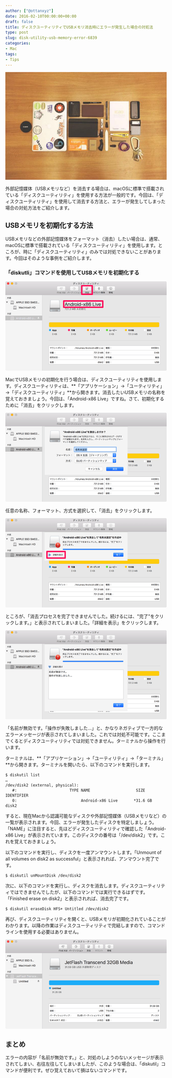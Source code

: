 ```yaml
---
author: ["@ottanxyz"]
date: 2016-02-10T00:00:00+00:00
draft: false
title: ディスクユーティリティでUSBメモリ消去時にエラーが発生した場合の対処法
type: post
slug: disk-utility-usb-memory-error-6839
categories:
- Mac
tags:
- Tips
---
```


![](160210-56bb33959e848-1.jpg)






外部記憶媒体（USBメモリなど）を消去する場合は、macOSに標準で搭載されている「ディスクユーティリティ」を使用する方法が一般的です。今回は、「ディスクユーティリティ」を使用して消去する方法と、エラーが発生してしまった場合の対処方法をご紹介します。





## USBメモリを初期化する方法





USBメモリなどの外部記憶媒体をフォーマット（消去）したい場合は、通常、macOSに標準で搭載されている「ディスクユーティリティ」を使用します。ところが、時に「ディスクユーティリティ」のみでは対処できないことがあります。今回はそのような事例をご紹介します。





### 「diskutli」コマンドを使用してUSBメモリを初期化する





![](160210-56bb33662fc54-1.png)






MacでUSBメモリの初期化を行う場合は、ディスクユーティリティを使用します。ディスクユーティリティは、**「アプリケーション」→「ユーティリティ」→「ディスクユーティリティ」**から開きます。消去したいUSBメモリの名称を覚えておきましょう。今回は、「Android-x86 Live」ですね。さて、初期化するために「消去」をクリックします。





![](160210-56bb3370611ef-1.png)






任意の名称、フォーマット、方式を選択して、「消去」をクリックします。





![](160210-56bb337a8c1e5-1.png)






ところが、「消去プロセスを完了できませんでした。続けるには、"完了"をクリックします。」と表示されてしまいました。「詳細を表示」をクリックします。





![](160210-56bb3383d8135-1.png)






「名前が無効です。「操作が失敗しました…」と、かなりネガティブで一方的なエラーメッセージが表示されてしまいました。これでは対処不可能です。ここまでくるとディスクユーティリティでは対処できません。ターミナルから操作を行います。





ターミナルは、**「アプリケーション」→「ユーティリティ」→「ターミナル」**から開きます。ターミナルを開いたら、以下のコマンドを実行します。




    
    $ diskutil list
    …
    /dev/disk2 (external, physical):
       #:                       TYPE NAME                    SIZE       IDENTIFIER
       0:                            Android-x86 Live       *31.6 GB    disk2





すると、現在Macから認識可能なディスクや外部記憶媒体（USBメモリなど）の一覧が表示されます。今回、エラーが発生したディスクを特定しましょう。「NAME」に注目すると、先ほどディスクユーティリティで確認した「Android-x86 Live」が表示されています。このディスクの番号は「/dev/disk2」です。これを覚えておきましょう。





以下のコマンドを実行し、ディスクを一度アンマウントします。「Unmount of all volumes on disk2  as successful」と表示されれば、アンマウント完了です。




    
    $ diskutil unMountDisk /dev/disk2





次に、以下のコマンドを実行し、ディスクを消去します。ディスクユーティリティではできませんでしたが、以下のコマンドでは実行できるはずです。「Finished erase on disk2」と表示されれば、消去完了です。




    
    $ diskutil eraseDisk HFS+ Untitled /dev/disk2





再び、ディスクユーティリティを開くと、USBメモリが初期化されていることがわかります。以降の作業はディスクユーティリティで完結しますので、コマンドラインを使用する必要はありません。





![](160210-56bb338cb5add.png)






## まとめ





エラーの内容が「名前が無効です。」と、対処のしようのないメッセージが表示されてしまい、右往左往してしまいましたが、このような場合は、「diskutil」コマンドが便利です。ぜひ覚えておいて損はないコマンドです。
